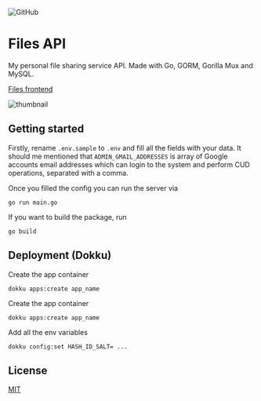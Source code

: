 ![GitHub](https://img.shields.io/github/license/AdrianOrlow/files-api)
# Files API

My personal file sharing service API. Made with Go, GORM, Gorilla Mux and MySQL.

[Files frontend](https://github.com/AdrianOrlow/files)

![thumbnail](https://user-images.githubusercontent.com/10941338/71479248-d0b0b800-27f3-11ea-96dd-2c98a82453d2.png)

## Getting started

Firstly, rename `.env.sample` to `.env` and fill all the fields with your data.
It should me mentioned that `ADMIN_GMAIL_ADDRESSES` is array of Google accounts email addresses which
can login to the system and perform CUD operations, separated with a comma.

Once you filled the config you can run the server via

```
go run main.go
```

If you want to build the package, run

```
go build
```

## Deployment (Dokku)

Create the app container

```
dokku apps:create app_name
```

Create the app container

```
dokku apps:create app_name
```

Add all the env variables

```
dokku config:set HASH_ID_SALT= ...
```

## License

[MIT](https://choosealicense.com/licenses/mit/)
